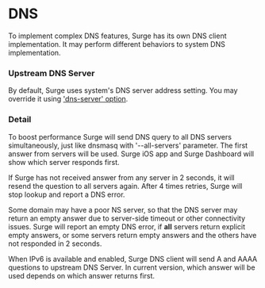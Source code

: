 # DNS

To implement complex DNS features, Surge has its own DNS client implementation. It may perform different behaviors to system DNS implementation.

### Upstream DNS Server

By default, Surge uses system's DNS server address setting. You may override it using ['dns-server' option](/dns-override.md). 

### Detail

To boost performance Surge will send DNS query to all DNS servers simultaneously, just like dnsmasq with '--all-servers' parameter.  The first answer from servers will be used. Surge iOS app and Surge Dashboard will show which server responds first.

If Surge has not received answer from any server in 2 seconds, it will resend the question to all servers again. After 4 times retries, Surge will stop lookup and report a DNS error.

Some domain may have a poor NS server, so that the DNS server may return an empty answer due to server-side timeout or other connectivity issues. Surge will report an empty DNS error, if **all** servers return explicit empty answers, or some servers return empty answers and the others have not responded in 2 seconds.

When IPv6 is available and enabled, Surge DNS client will send A and AAAA questions to upstream DNS Server. In current version, which answer will be used depends on which answer returns first.
